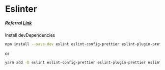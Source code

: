 # Eslinter

##### Referral [Link](https://medium.com/javascript-scene/streamline-code-reviews-with-eslint-prettier-6fb817a6b51d)

Install devDependencies
```bash
npm install --save-dev eslint eslint-config-prettier eslint-plugin-prettier eslint-plugin-react eslint-plugin-react-hooks prettier
```

or
```bash
yarn add -D eslint eslint-config-prettier eslint-plugin-prettier eslint-plugin-react eslint-plugin-react-hooks prettier
```